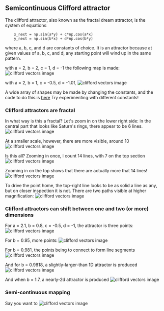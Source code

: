 ## Semicontinuous Clifford attractor

The clifford attractor, also known as the fractal dream attractor, is the system of equations:
```python3
	x_next = np.sin(a*y) + c*np.cos(a*x) 
	y_next = np.sin(b*x) + d*np.cos(b*y)
```
where a, b, c, and d are constants of choice.  It is an attractor because at given values of a, b, c, and d,
any starting point will wind up in the same pattern. 

with a = 2, b = 2, c = 1, d = -1 the following map is made:
![clifford vectors image]({{https://blbadger.github.io}}clifford_attractor/clifford_1.png)

with a = 2, b = 1, c = -0.5, d = -1.01, 
![clifford vectors image]({{https://blbadger.github.io}}clifford_attractor/clifford_2.png)

A wide array of shapes may be made by changing the constants, and the code to do this is 
[here](https://github.com/blbadger/2D_strange_attractors/blob/master/clifford_attractor.py)
Try experimenting with different constants!

### Clifford attractors are fractal

In what way is this a fractal?  Let's zoom in on the lower right side: 
In the central part that looks like Saturn's rings, there appear to be 6 lines.
![clifford vectors image]({{https://blbadger.github.io}}clifford_attractor/clifford_zoom1.png)

At a smaller scale, however, there are more visible, around 10
![clifford vectors image]({{https://blbadger.github.io}}clifford_attractor/clifford_zoom2.png)

Is this all? Zooming in once, I count 14 lines, with 7 on the top section
![clifford vectors image]({{https://blbadger.github.io}}clifford_attractor/clifford_zoom3.png)

Zooming in on the top shows that there are actually more that 14 lines!
![clifford vectors image]({{https://blbadger.github.io}}clifford_attractor/clifford_zoom4.png)

To drive the point home, the top-right line looks to be as solid a line as any, but on closer inspection it is not. 
There are two paths visible at higher magnification:
![clifford vectors image]({{https://blbadger.github.io}}clifford_attractor/clifford_zoom5.png)

### Clifford attractors can shift between one and two (or more) dimensions

For a = 2.1, b = 0.8, c = -0.5, d = -1, the attractor is three points:
![clifford vectors image]({{https://blbadger.github.io}}clifford_attractor/clifford_0d1.png)

For b = 0.95, more points:
![clifford vectors image]({{https://blbadger.github.io}}clifford_attractor/clifford_0d2.png)

For b = 0.981, the points being to connect to form line segments
![clifford vectors image]({{https://blbadger.github.io}}clifford_attractor/clifford_1d1.png)

And for b = 0.9818, a slightly-larger-than 1D attractor is produced
![clifford vectors image]({{https://blbadger.github.io}}clifford_attractor/clifford_1d2.png)

And when b = 1.7, a nearly-2d attractor is produced
![clifford vectors image]({{https://blbadger.github.io}}clifford_attractor/clifford_2d1.png)

### Semi-continuous mapping

Say you want to 
![clifford vectors image]({{https://blbadger.github.io}}clifford_attractor/semi_clifford_0.01t.png)








